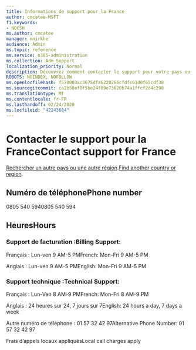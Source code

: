 ```yaml
---
title: Informations de support pour la France
author: cmcatee-MSFT
f1.keywords:
- NOCSH
ms.author: cmcatee
manager: mnirkhe
audience: Admin
ms.topic: reference
ms.service: o365-administration
ms.collection: Adm_Support
localization_priority: Normal
description: Découvrez comment contacter le support pour votre pays ou région.
ROBOTS: NOINDEX, NOFOLLOW
ms.openlocfilehash: f570003ac3675dfa6220266cfdfc61d0f65cdf38
ms.sourcegitcommit: ca2b58ef8f5be24f09e73620b74a1ffcf2d4c290
ms.translationtype: MT
ms.contentlocale: fr-FR
ms.lasthandoff: 02/24/2020
ms.locfileid: "42243684"
---
```

# <a name="contact-support-for-france"></a><span data-ttu-id="d13db-103">Contacter le support pour la France</span><span class="sxs-lookup"><span data-stu-id="d13db-103">Contact support for France</span></span>

<span data-ttu-id="d13db-104">[Rechercher un autre pays ou une autre région](../contact-support-for-business-products.md).</span><span class="sxs-lookup"><span data-stu-id="d13db-104">[Find another country or region](../contact-support-for-business-products.md).</span></span>

## <a name="phone-number"></a><span data-ttu-id="d13db-105">Numéro de téléphone</span><span class="sxs-lookup"><span data-stu-id="d13db-105">Phone number</span></span>
<span data-ttu-id="d13db-106">0805 540 594</span><span class="sxs-lookup"><span data-stu-id="d13db-106">0805 540 594</span></span>

## <a name="hours"></a><span data-ttu-id="d13db-107">Heures</span><span class="sxs-lookup"><span data-stu-id="d13db-107">Hours</span></span>
### <a name="billing-support"></a><span data-ttu-id="d13db-108">Support de facturation :</span><span class="sxs-lookup"><span data-stu-id="d13db-108">Billing Support:</span></span>

<span data-ttu-id="d13db-109">Français : Lun-ven 9 AM-5 PM</span><span class="sxs-lookup"><span data-stu-id="d13db-109">French: Mon-Fri 9 AM-5 PM</span></span>

<span data-ttu-id="d13db-110">Anglais : Lun-ven 9 AM-5 PM</span><span class="sxs-lookup"><span data-stu-id="d13db-110">English: Mon-Fri 9 AM-5 PM</span></span>

### <a name="technical-support"></a><span data-ttu-id="d13db-111">Support technique :</span><span class="sxs-lookup"><span data-stu-id="d13db-111">Technical Support:</span></span>

<span data-ttu-id="d13db-112">Français : Lun-Ven 8 AM-9 PM</span><span class="sxs-lookup"><span data-stu-id="d13db-112">French: Mon-Fri 8 AM-9 PM</span></span>

<span data-ttu-id="d13db-113">Anglais : 24 heures sur 24, 7 jours sur 7</span><span class="sxs-lookup"><span data-stu-id="d13db-113">English: 24 hours a day, 7 days a week</span></span>

<span data-ttu-id="d13db-114">Autre numéro de téléphone : 01 57 32 42 97</span><span class="sxs-lookup"><span data-stu-id="d13db-114">Alternative Phone Number: 01 57 32 42 97</span></span>

<span data-ttu-id="d13db-115">Frais d’appels locaux appliqués</span><span class="sxs-lookup"><span data-stu-id="d13db-115">Local call charges apply</span></span>